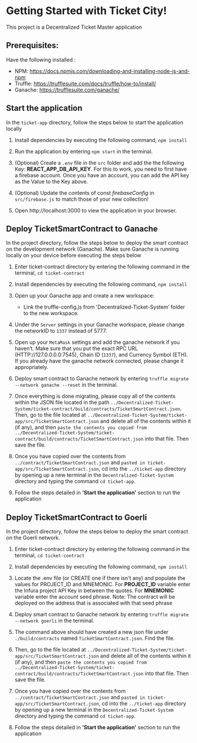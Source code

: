 # Getting Started with Ticket City!

This project is a Decentralized Ticket Master application

## Prerequisites:


Have the following installed :


* NPM: https://docs.npmjs.com/downloading-and-installing-node-js-and-npm
* Truffle: https://trufflesuite.com/docs/truffle/how-to/install/
* Ganache: https://trufflesuite.com/ganache/


## Start the application
In the `ticket-app` directory, follow the steps below to start the application locally


1. Install dependencies by executing the following command, `npm install`


2. Run the application by entering `npm start` in the terminal.

3. (Optional) Create a `.env` file in the `src` folder and add the the following Key: **REACT_APP_DB_API_KEY**. For this to work, you need to first have a firebase account. Once you have an account, you can add the API key as the Value to the Key above.

4. (Optional) Update the contents of const *firebaseConfig* in `src/firebase.js` to match those of your new collection!

5. Open http://localhost:3000 to view the application in your browser.


## Deploy TicketSmartContract to Ganache
In the project directory, follow the steps below to deploy the smart contract on the development network (Ganache). Make sure Ganache is running locally on your device before executing the steps below


1. Enter ticket-contract directory by entering the following command in the terminal, `cd ticket-contract`


2. Install dependencies by executing the following command, `npm install`

3. Open up your Ganache app and create a new workspace:
    - Link the truffle-config.js from 'Decentralized-Ticket-System’ folder to the new workspace.

4. Under the `Server` settings in your Ganache workspace, please change the networkID to `1337` instead of 5777.

5. Open up your `MetaMask` settings and add the ganache network if you haven’t. Make sure that you put the exact RPC URL (HTTP://127.0.0.0.0:7545), Chain ID (`1337`), and Currency Symbol (ETH). If you already have the ganache network connected, please change it appropriately.

6. Deploy smart contract to Ganache network by entering `truffle migrate --network ganache --reset` in the terminal.


7. Once everything is done migrating, please copy all of the contents within the JSON file located in the path `../Decentralized-Ticket-System/ticket-contract/build/contracts/TicketSmartContract.json`. Then, go to the file located at `../Decentralized-Ticket-System/ticket-app/src/TicketSmartContract.json` and delete all of the contents within it (if any), and then `paste the contents you copied from ../Decentralized-Ticket-System/ticket-contract/build/contracts/TicketSmartContract.json` into that file. Then save the file.

8. Once you have copied over the contents from `../contract/TicketSmartContract.json` and `pasted
in ticket-app/src/TicketSmartContract.json`, cd into the `../ticket-app` directory by opening up a 
new terminal in the `Decentralized-Ticket-System` directory and typing the command `cd ticket-app`.

9. Follow the steps detailed in **'Start the application'** section to run the application


## Deploy TicketSmartContract to Goerli
In the project directory, follow the steps below to deploy the smart contract on the Goerli network.


1. Enter ticket-contract directory by entering the following command in the terminal, `cd ticket-contract`


2. Install dependencies by executing the following command, `npm install`


3. Locate the .env file (or CREATE one if there isn't any) and populate the values for PROJECT_ID and MNEMONIC. For **PROJECT_ID** variable enter the Infura project API Key in between the quotes. For **MNEMONIC** variable enter the account seed phrase. Note: The contract will be deployed on the address that is associated with that seed phrase


4. Deploy smart contract to Ganache network by entering `truffle migrate --network goerli` in the terminal.


5. The command above should have created a new json file under `./build/contracts` named `TicketSmartContract.json`. Find the file. 

6. Then, go to the file located at `../Decentralized-Ticket-System/ticket-app/src/TicketSmartContract.json` and delete all of the contents within it (if any), and then `paste the contents you copied from ../Decentralized-Ticket-System/ticket-contract/build/contracts/TicketSmartContract.json` into that file. Then save the file.

7. Once you have copied over the contents from `../contract/TicketSmartContract.json` and `pasted
in ticket-app/src/TicketSmartContract.json`, cd into the `../ticket-app` directory by opening up a 
new terminal in the `Decentralized-Ticket-System` directory and typing the command `cd ticket-app`.

8. Follow the steps detailed in **'Start the application'** section to run the application

